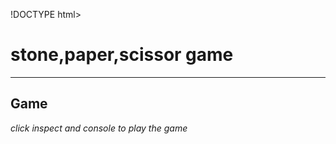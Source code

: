 !DOCTYPE html>
<html lang="en">
<head>
    <meta charset="UTF-8">
    <meta name="kirubakaran" content="Learning the html code">
    <title>Game-js</title>
    <script src="Game.js"></script>
</head>
<body>
    <main>
    <h1>stone,paper,scissor game</h1>
    <hr>
    <h2>Game</h2>
    <p><em>click inspect and console to play the game</em></p>
    </main>
    
</body>
</html>
